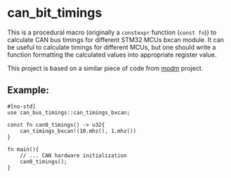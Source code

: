 # can_bit_timings

This is a procedural macro (originally a `constexpr` function (`const fn`)) to calculate CAN bus timings for different STM32 MCUs bxcan module. It can be useful to calculate timings for different MCUs, but one should write a function formatting the calculated values into appropriate register value.

This project is based on a similar piece of code from [modm](https://github.com/modm/modm) project.

## Example:

```
#[no-std]
use can_bus_timings::can_timings_bxcan;

const fn can0_timings() -> u32{
    can_timings_bxcan!(10.mhz(), 1.mhz())
}

fn main(){
    // ... CAN hardware initialization
    can0_timings();
}
```